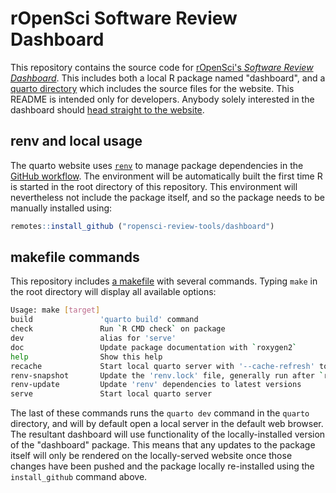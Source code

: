 
# rOpenSci Software Review Dashboard

This repository contains the source code for [rOpenSci's *Software Review
Dashboard*](https://ropensci-review-tools.github.io/dashboard). This includes
both a local R package named "dashboard", and a [quarto
directory](https://github.com/ropensci-review-tools/dashboard/tree/main/quarto)
which includes the source files for the website. This README is intended only
for developers. Anybody solely interested in the dashboard should [head
straight to the website](https://ropensci-review-tools.github.io/dashboard).

## renv and local usage

The quarto website uses [`renv`](https://rstudio.github.io/renv/) to manage
package dependencies in the [GitHub
workflow](https://github.com/ropensci-review-tools/dashboard/blob/main/.github/workflows/publish.yaml).
The environment will be automatically built the first time R is started in the
root directory of this repository. This environment will nevertheless not
include the package itself, and so the package needs to be manually installed
using:

``` r
remotes::install_github ("ropensci-review-tools/dashboard")
```

## makefile commands

This repository includes [a
makefile](https://github.com/ropensci-review-tools/dashboard/blob/main/makefile)
with several commands. Typing `make` in the root directory will display all
available options:

```bash
Usage: make [target]
build               'quarto build' command
check               Run `R CMD check` on package
dev                 alias for 'serve'
doc                 Update package documentation with `roxygen2`
help                Show this help
recache             Start local quarto server with '--cache-refresh' to force cache refresh
renv-snapshot       Update the 'renv.lock' file, generally run after `renv-update`
renv-update         Update 'renv' dependencies to latest versions
serve               Start local quarto server
```

The last of these commands runs the `quarto dev` command in the `quarto`
directory, and will by default open a local server in the default web browser.
The resultant dashboard will use functionality of the locally-installed version
of the "dashboard" package. This means that any updates to the package itself
will only be rendered on the locally-served website once those changes have
been pushed and the package locally re-installed using the `install_github`
command above.

